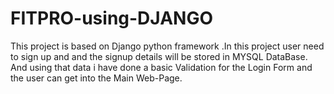 # FITPRO-using-DJANGO
This project is based on Django python framework .In this project user need to sign up and and the signup details will be stored in MYSQL DataBase. And using that data i have done a basic Validation for the Login Form and the user can get into the Main Web-Page.
